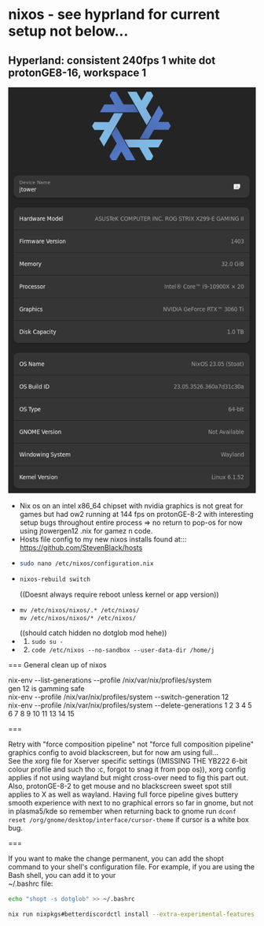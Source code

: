 # nixos - see hyprland for current setup not below...  
## Hyperland: consistent 240fps 1 white dot protonGE8-16, workspace 1     
![current setup](./images/nixcurrent.png)
- Nix os on an intel x86_64 chipset with nvidia graphics is not great for games but had ow2 running at 144 fps on protonGE-8-2 with interesting setup bugs throughout entire process => no return to pop-os for now using jtowergen12 .nix for gamez n code.     
- Hosts file config to my new nixos installs found at::: https://github.com/StevenBlack/hosts
- ``` Bash
  sudo nano /etc/nixos/configuration.nix
  ```
- ``` Bash
  nixos-rebuild switch
  ```
  ((Doesnt always require reboot unless kernel or app version))
- ```
  mv /etc/nixos/nixos/.* /etc/nixos/
  mv /etc/nixos/nixos/* /etc/nixos/
  ```
  ((should catch hidden no dotglob mod hehe))
- 1) ``` sudo su - ```
- 2) ``` code /etc/nixos --no-sandbox --user-data-dir /home/j ```
  
=== General clean up of nixos  
  
nix-env --list-generations --profile /nix/var/nix/profiles/system  
gen 12 is gamming safe  
nix-env --profile /nix/var/nix/profiles/system --switch-generation 12  
nix-env --profile /nix/var/nix/profiles/system --delete-generations 1 2 3 4 5 6 7 8 9 10 11 13 14 15   
  
===  
  
Retry with "force composition pipeline" not "force full composition pipeline" graphics config to avoid blackscreen, but for now am using full...  
See the xorg file for Xserver specific settings ((MISSING THE YB222 6-bit colour profile and such tho :c, forgot to snag it from pop os)), xorg config applies if not using wayland but might cross-over need to fig this part out. Also, protonGE-8-2 to get mouse and no blackscreen sweet spot still applies to X as well as wayland. Having full force pipeline gives buttery smooth experience with next to no graphical errors so far in gnome, but not in plasma5/kde so remember when returning back to gnome run ``` dconf reset /org/gnome/desktop/interface/cursor-theme ``` if cursor is a white box bug.        

===  
  
If you want to make the change permanent, you can add the shopt command to your shell's   configuration file. For example, if you are using the Bash shell, you can add it to your   
~/.bashrc file:  
  
``` bash
echo "shopt -s dotglob" >> ~/.bashrc
```
```  bash
nix run nixpkgs#betterdiscordctl install --extra-experimental-features nix-command --extra-experimental-features flakes
```  
